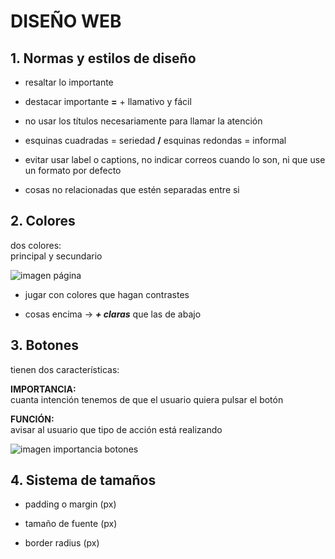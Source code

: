 # DISEÑO WEB
## 1. Normas y estilos de diseño

- resaltar lo importante

- destacar importante **=** + llamativo y fácil

- no usar los títulos necesariamente para llamar la atención

- esquinas cuadradas = seriedad **/** esquinas redondas = informal

- evitar usar label o captions, no indicar correos cuando lo son, ni que use un formato por defecto

- cosas no relacionadas que estén separadas entre si

## 2. Colores

dos colores:
<br>
principal y secundario

![imagen página](../../images/page.png)

- jugar con colores que hagan contrastes

- cosas encima -> **_+ claras_** que las de abajo

## 3. Botones

tienen dos características:

**IMPORTANCIA:**
<br>
cuanta intención tenemos de que el usuario quiera pulsar el botón


**FUNCIÓN:**
<br>
avisar al usuario que tipo de acción está realizando

![imagen importancia botones](../../images/importancia.png)

## 4. Sistema de tamaños
- padding o margin (px)

- tamaño de fuente (px)

- border radius (px)